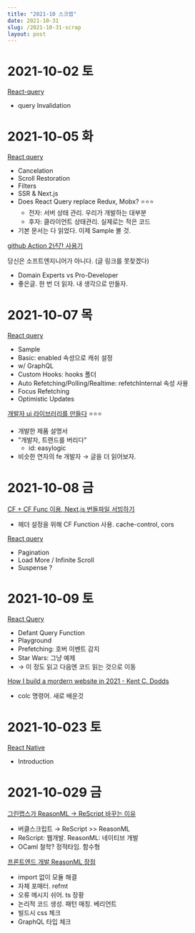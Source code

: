 ```yaml
---
title: "2021-10 스크랩"
date: 2021-10-31
slug: /2021-10-31-scrap
layout: post
---
```


# 2021-10-02 토

[React-query](https://react-query.tanstack.com/)

- query Invalidation

# 2021-10-05 화

[React query](https://react-query.tanstack.com/)

- Cancelation
- Scroll Restoration
- Filters
- SSR & Next.js
- Does React Query replace Redux, Mobx? ⭐️⭐️⭐️
  - 전자: 서버 상태 관리. 우리가 개발하는 대부분
  - 후자: 클라이언트 상태관리. 실제로는 적은 코드
- 기본 문서는 다 읽었다. 이제 Sample 볼 것.

[github Action 2년간 사용기](https://devocean.sk.com/blog/techBoardDetail.do?ID=163365)

당신은 소프트엔지니어가 아니다. (글 링크를 못찾겠다)

- Domain Experts vs Pro-Developer
- 좋은글. 한 번 더 읽자. 내 생각으로 만들자.

# 2021-10-07 목

[React query](https://react-query.tanstack.com/)

- Sample
- Basic: enabled 속성으로 캐쉬 설정
- w/ GraphQL
- Custom Hooks: hooks 폴더
- Auto Refetching/Polling/Realtime: refetchInternal 속성 사용
- Focus Refetching
- Optimistic Updates

[개발자 ui 라이브러리를 만들다](https://velog.io/@easylogic/%EA%B0%9C%EB%B0%9C%EC%9E%90-UI-%EB%9D%BC%EC%9D%B4%EB%B8%8C%EB%9F%AC%EB%A6%AC%EB%A5%BC-%EB%A7%8C%EB%93%A4%EB%8B%A4) ⭐️⭐️⭐️

- 개발한 제품 설명서
- "개발자, 트랜드를 버리다"
  - id: easylogic
- 비슷한 연자의 fe 개발자 → 글을 더 읽어보자.

# 2021-10-08 금

[CF + CF Func 이용, Next.js 번들파일 서빙하기](https://medium.com/wantedjobs/cloudfront-cloudfront-functions-%EC%9D%B4%EC%9A%A9%ED%95%98%EC%97%AC-next-js-%EB%B2%88%EB%93%A4%ED%8C%8C%EC%9D%BC-%ED%9A%A8%EC%9C%A8%EC%A0%81%EC%9C%BC%EB%A1%9C-%EC%84%9C%EB%B9%99%ED%95%98%EA%B8%B0-9ccc0541e406)

- 헤더 설정을 위해 CF Function 사용. cache-control, cors

[React query](https://react-query.tanstack.com/)

- Pagination
- Load More / Infinite Scroll
- Suspense ?

# 2021-10-09 토

[React Query](https://react-query.tanstack.com/)

- Defant Query Function
- Playground
- Prefetching: 호버 이벤트 감지
- Star Wars: 그냥 예제
- → 이 정도 읽고 다음엔 코드 읽는 것으로 이동

[How I build a mordern website in 2021 - Kent C. Dodds](https://kentcdodds.com/blog/how-i-built-a-modern-website-in-2021)

- colc 명령어. 새로 배운것

# 2021-10-023 토

[React Native](https://reactnative.dev/docs/getting-started)

- Introduction

# 2021-10-029 금

[그린랩스가 ReasonML → ReScript 바꾸는 이유](https://green-labs.github.io/why-rescript)

- 버클스크립트 → ReScript >> ReasonML
- ReScript: 웹개발. ReasonML: 네이티브 개발
- OCaml 철학? 정적타임. 함수형

[프론트엔드 개발 ReasonML 장점](https://green-labs.github.io/reason-ml-the-good-parts)

- import 없이 모듈 해결
- 자체 포매터. refmt
- 오류 메시지 쉬어. ts 장황
- 논리적 코드 생성. 패턴 매칭. 베리언트
- 빌드시 css 체크
- GraphQL 타입 체크
